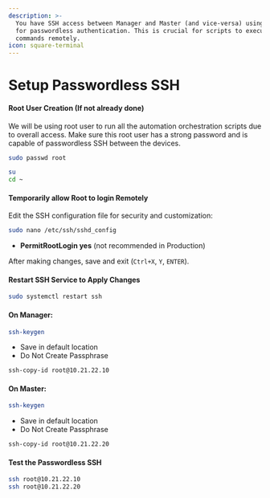 ```yaml
---
description: >-
  You have SSH access between Manager and Master (and vice-versa) using SSH keys
  for passwordless authentication. This is crucial for scripts to execute
  commands remotely.
icon: square-terminal
---
```


# Setup Passwordless SSH

#### Root User Creation (If not already done)

We will be using root user to run all the automation orchestration scripts due to overall access. Make sure this root user has a strong password and is capable of passwordless SSH between the devices.

```bash
sudo passwd root
```

```bash
su
cd ~
```

#### **Temporarily allow Root to login Remotely**

Edit the SSH configuration file for security and customization:

```bash
sudo nano /etc/ssh/sshd_config
```

* **PermitRootLogin yes** (not recommended in Production)

After making changes, save and exit (`Ctrl+X`, `Y`, `ENTER`).

#### **Restart SSH Service to Apply Changes**

```bash
sudo systemctl restart ssh
```

#### On Manager:&#x20;

```bash
ssh-keygen
```

* Save in default location
* Do Not Create Passphrase

```bash
ssh-copy-id root@10.21.22.10
```

#### On Master:&#x20;

```bash
ssh-keygen
```

* Save in default location
* Do Not Create Passphrase

```bash
ssh-copy-id root@10.21.22.20
```

#### Test the Passwordless SSH

```bash
ssh root@10.21.22.10
ssh root@10.21.22.20
```

